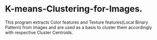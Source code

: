 # K-means-Clustering-for-Images.
This program extracts Color features and Texture features(Local Binary Pattern) from images and are used as a basis to cluster them accordingly with respective Cluster Centroids.

